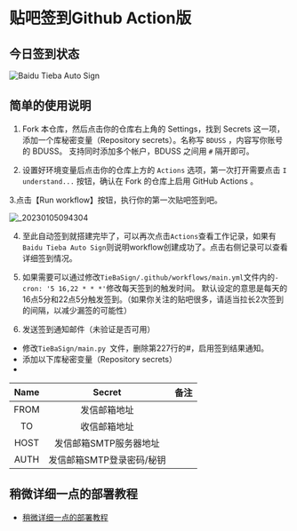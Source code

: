 # 贴吧签到Github Action版

## 今日签到状态

![Baidu Tieba Auto Sign](https://github.com/Ezreal0421/TieBaSign/workflows/Baidu%20Tieba%20Auto%20Sign/badge.svg)

## 简单的使用说明

1. Fork 本仓库，然后点击你的仓库右上角的 Settings，找到 Secrets 这一项，添加一个库秘密变量（Repository secrets）。名称写 `BDUSS` ，内容写你账号的 BDUSS。
支持同时添加多个帐户，BDUSS 之间用 `#` 隔开即可。

2. 设置好环境变量后点击你的仓库上方的 `Actions` 选项，第一次打开需要点击 `I understand...` 按钮，确认在 Fork 的仓库上启用 GitHub Actions 。

3.点击【Run workflow】按钮，执行你的第一次贴吧签到吧。

![_20230105094304](https://user-images.githubusercontent.com/7272911/210682614-fe0045b1-8256-449f-b3cf-e4c828520e8d.png)


4. 至此自动签到就搭建完毕了，可以再次点击`Actions`查看工作记录，如果有`Baidu Tieba Auto Sign`则说明workflow创建成功了。点击右侧记录可以查看详细签到情况。

5. 如果需要可以通过修改`TieBaSign/.github/workflows/main.yml`文件内的`- cron: '5 16,22 * * *'`修改每天签到的触发时间。
默认设定的意思是每天的16点5分和22点5分触发签到。（如果你关注的贴吧很多，请适当拉长2次签到的间隔，以减少漏签的可能性）

6. 发送签到通知邮件（未验证是否可用）
- 修改`TieBaSign/main.py `文件，删除第227行的#，启用签到结果通知。
- 添加以下库秘密变量（Repository secrets）
- 
|  Name |  Secret | 备注 |
| :------------: | :------------: | :------------: |
| FROM | 发信邮箱地址  |  |
| TO  | 收信邮箱地址  |  |
| HOST  | 发信邮箱SMTP服务器地址  |  |
| AUTH | 发信邮箱SMTP登录密码/秘钥  |  |

## 稍微详细一点的部署教程
- [稍微详细一点的部署教程](https://www.tjsky.net/tutorial/526)
